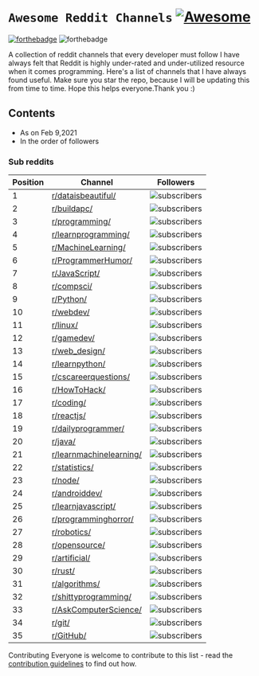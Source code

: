 # ```Awesome Reddit Channels``` [![Awesome](https://awesome.re/badge.svg)](https://awesome.re) 
[![forthebadge](https://forthebadge.com/images/badges/contains-technical-debt.svg)](https://forthebadge.com) ![forthebadge](https://forthebadge.com/images/badges/built-with-love.svg)

A collection of reddit channels that every developer must follow 
I have always felt that Reddit is highly under-rated and under-utilized resource when it comes programming. 
Here's a list of channels that I have always found useful. 
Make sure you star the repo, because I will be updating this from time to time.
Hope this helps everyone.Thank you :)

## Contents
- As on Feb 9,2021
- In the order of followers
### Sub reddits
|Position|Channel                                                                  |Followers                                                                               |
|--------|-------------------------------------------------------------------------|----------------------------------------------------------------------------------------|
|1       |[r/dataisbeautiful/](https://www.reddit.com/r/dataisbeautiful/)          |![subscribers](https://flat.badgen.net/reddit/subscribers/r/dataisbeautiful?label)      |
|2       |[r/buildapc/](https://www.reddit.com/r/buildapc/)                        |![subscribers](https://flat.badgen.net/reddit/subscribers/r/buildapc?label)             |
|3       |[r/programming/](https://www.reddit.com/r/programming/)                  |![subscribers](https://flat.badgen.net/reddit/subscribers/r/programming?label)          |
|4       |[r/learnprogramming/](https://www.reddit.com/r/learnprogramming/)        |![subscribers](https://flat.badgen.net/reddit/subscribers/r/learnprogramming?label)     |
|5       |[r/MachineLearning/](https://www.reddit.com/r/MachineLearning/)          |![subscribers](https://flat.badgen.net/reddit/subscribers/r/MachineLearning?label)      |
|6       |[r/ProgrammerHumor/](https://www.reddit.com/r/ProgrammerHumor/)          |![subscribers](https://flat.badgen.net/reddit/subscribers/r/ProgrammerHumor?label)      |
|7       |[r/JavaScript/](https://www.reddit.com/r/javascript/)                    |![subscribers](https://flat.badgen.net/reddit/subscribers/r/JavaScript?label)           |
|8       |[r/compsci/](https://www.reddit.com/r/compsci/)                          |![subscribers](https://flat.badgen.net/reddit/subscribers/r/compsci?label)              |
|9       |[r/Python/](https://www.reddit.com/r/Python/)                            |![subscribers](https://flat.badgen.net/reddit/subscribers/r/Python?label)               |
|10      |[r/webdev/](https://www.reddit.com/r/webdev/)                            |![subscribers](https://flat.badgen.net/reddit/subscribers/r/webdev?label)               |
|11      |[r/linux/](https://www.reddit.com/r/linux/)                              |![subscribers](https://flat.badgen.net/reddit/subscribers/r/linux?label)                |
|12      |[r/gamedev/](https://www.reddit.com/r/gamedev/)                          |![subscribers](https://flat.badgen.net/reddit/subscribers/r/gamedev?label)              |
|13      |[r/web_design/](https://www.reddit.com/r/web_design/)                    |![subscribers](https://flat.badgen.net/reddit/subscribers/r/web_design?label)           |
|14      |[r/learnpython/](https://www.reddit.com/r/learnpython/)                  |![subscribers](https://flat.badgen.net/reddit/subscribers/r/learnpython?label)          |
|15      |[r/cscareerquestions/](https://www.reddit.com/r/cscareerquestions/)      |![subscribers](https://flat.badgen.net/reddit/subscribers/r/cscareerquestions?label)    |
|16      |[r/HowToHack/](https://www.reddit.com/r/HowToHack/)                      |![subscribers](https://flat.badgen.net/reddit/subscribers/r/HowToHack?label)            |
|17      |[r/coding/](https://www.reddit.com/r/coding/)                            |![subscribers](https://flat.badgen.net/reddit/subscribers/r/coding?label)               |
|18      |[r/reactjs/](https://www.reddit.com/r/reactjs/)                          |![subscribers](https://flat.badgen.net/reddit/subscribers/r/reactjs?label)              |
|19      |[r/dailyprogrammer/](https://www.reddit.com/r/dailyprogrammer/)          |![subscribers](https://flat.badgen.net/reddit/subscribers/r/dailyprogrammer?label)      |
|20      |[r/java/](https://www.reddit.com/r/java/)                                |![subscribers](https://flat.badgen.net/reddit/subscribers/r/java?label)                 |
|21      |[r/learnmachinelearning/](https://www.reddit.com/r/learnmachinelearning/)|![subscribers](https://flat.badgen.net/reddit/subscribers/r/learnmachinelearning?label) |   
|22      |[r/statistics/](https://www.reddit.com/r/statistics/)                    |![subscribers](https://flat.badgen.net/reddit/subscribers/r/statistics?label)           |
|23      |[r/node/](https://www.reddit.com/r/node/)                                |![subscribers](https://flat.badgen.net/reddit/subscribers/r/node?label)                 |
|24      |[r/androiddev/](https://www.reddit.com/r/androiddev/)                    |![subscribers](https://flat.badgen.net/reddit/subscribers/r/androiddev?label)           |
|25      |[r/learnjavascript/](https://www.reddit.com/r/learnjavascript/)          |![subscribers](https://flat.badgen.net/reddit/subscribers/r/learnjavascript?label)      |
|26      |[r/programminghorror/](https://www.reddit.com/r/programminghorror/)      |![subscribers](https://flat.badgen.net/reddit/subscribers/r/programminghorror?label)    |
|27      |[r/robotics/](https://www.reddit.com/r/robotics/)                        |![subscribers](https://flat.badgen.net/reddit/subscribers/r/robotics?label)             |
|28      |[r/opensource/](https://www.reddit.com/r/opensource/)                    |![subscribers](https://flat.badgen.net/reddit/subscribers/r/opensource?label)           |
|29      |[r/artificial/](https://www.reddit.com/r/artificial/)                    |![subscribers](https://flat.badgen.net/reddit/subscribers/r/artificial?label)           |
|30      |[r/rust/](https://www.reddit.com/r/rust/)                                |![subscribers](https://flat.badgen.net/reddit/subscribers/r/rust?label)                 |
|31      |[r/algorithms/](https://www.reddit.com/r/algorithms/)                    |![subscribers](https://flat.badgen.net/reddit/subscribers/r/algorithms?label)           |
|32      |[r/shittyprogramming/](https://www.reddit.com/r/shittyprogramming/)      |![subscribers](https://flat.badgen.net/reddit/subscribers/r/shittyprogramming?label)    |
|33      |[r/AskComputerScience/](https://www.reddit.com/r/AskComputerScience/)    |![subscribers](https://flat.badgen.net/reddit/subscribers/r/AskComputerScience?label)   |
|34      |[r/git/](https://www.reddit.com/r/git/)                                  |![subscribers](https://flat.badgen.net/reddit/subscribers/r/git?label)                  |
|35      |[r/GitHub/](https://www.reddit.com/r/github/)                            |![subscribers](https://flat.badgen.net/reddit/subscribers/r/GitHub?label)               |



Contributing
Everyone is welcome to contribute to this list - read the [contribution guidelines](Contributing.md) to find out how.
